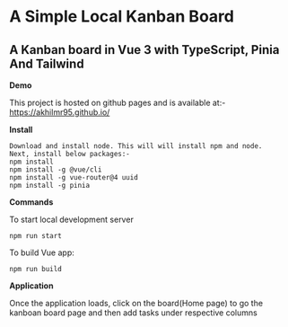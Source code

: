 # A Simple Local Kanban Board
## A Kanban board in Vue 3 with TypeScript, Pinia And Tailwind

**Demo**

This project is hosted on github pages and is available at:-
https://akhilmr95.github.io/

**Install**
```
Download and install node. This will will install npm and node.
Next, install below packages:-
npm install
npm install -g @vue/cli
npm install -g vue-router@4 uuid
npm install -g pinia
```

**Commands**

To start local development server
```
npm run start
```

To build Vue app:
```
npm run build
```

**Application**

Once the application loads, click on the board(Home page) to go the kanboan board page and then add tasks under respective columns
